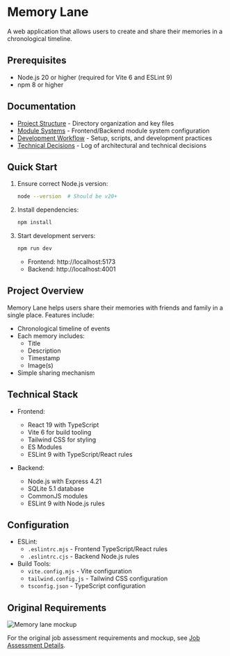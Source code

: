 # Memory Lane

A web application that allows users to create and share their memories in a chronological timeline.

## Prerequisites

- Node.js 20 or higher (required for Vite 6 and ESLint 9)
- npm 8 or higher

## Documentation

- [Project Structure](docs/project-structure.md) - Directory organization and key files
- [Module Systems](docs/module-systems.md) - Frontend/Backend module system configuration
- [Development Workflow](docs/development-workflow.md) - Setup, scripts, and development practices
- [Technical Decisions](docs/technical-decisions.md) - Log of architectural and technical decisions

## Quick Start

1. Ensure correct Node.js version:
   ```bash
   node --version  # Should be v20+
   ```

2. Install dependencies:
   ```bash
   npm install
   ```

3. Start development servers:
   ```bash
   npm run dev
   ```
   - Frontend: http://localhost:5173
   - Backend: http://localhost:4001

## Project Overview

Memory Lane helps users share their memories with friends and family in a single place. Features include:

- Chronological timeline of events
- Each memory includes:
  - Title
  - Description
  - Timestamp
  - Image(s)
- Simple sharing mechanism

## Technical Stack

- Frontend:
  - React 19 with TypeScript
  - Vite 6 for build tooling
  - Tailwind CSS for styling
  - ES Modules
  - ESLint 9 with TypeScript/React rules

- Backend:
  - Node.js with Express 4.21
  - SQLite 5.1 database
  - CommonJS modules
  - ESLint 9 with Node.js rules

## Configuration

- ESLint:
  - `.eslintrc.mjs` - Frontend TypeScript/React rules
  - `.eslintrc.cjs` - Backend Node.js rules
- Build Tools:
  - `vite.config.mjs` - Vite configuration
  - `tailwind.config.js` - Tailwind CSS configuration
  - `tsconfig.json` - TypeScript configuration

## Original Requirements

![Memory lane mockup](./memory_lane.png)

For the original job assessment requirements and mockup, see [Job Assessment Details](docs/assessment.md).
